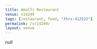 ```yaml
---
title: Amalfi Restaurant
venue: v14249
tags: [restaurant, food, "fhrs:412522"]
permalink: /v/14249/
layout: venue
---
```

null